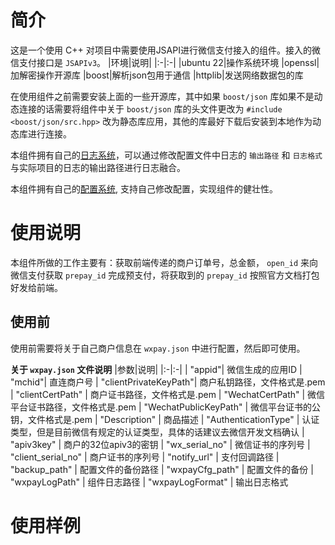 # 简介
这是一个使用 C++ 对项目中需要使用JSAPI进行微信支付接入的组件。接入的微信支付接口是 `JSAPIv3`。 
|环境|说明|
|:-|:-|
|ubuntu 22|操作系统环境
|openssl|加解密操作开源库
|boost|解析json包用于通信
|httplib|发送网络数据包的库

在使用组件之前需要安装上面的一些开源库，其中如果 `boost/json` 库如果不是动态连接的话需要将组件中关于 `boost/json` 库的头文件更改为 `#include <boost/json/src.hpp>` 改为静态库应用，其他的库最好下载后安装到本地作为动态库进行连接。 

本组件拥有自己的[日志系统](/doc/Log.md)，可以通过修改配置文件中日志的 `输出路径` 和 `日志格式` 与实际项目的日志的输出路径进行日志融合。

本组件拥有自己的[配置系统](/doc/Config.md), 支持自己修改配置，实现组件的健壮性。

# 使用说明  
本组件所做的工作主要有：获取前端传递的商户订单号，总金额， `open_id` 来向微信支付获取 `prepay_id` 完成预支付，将获取到的 `prepay_id` 按照官方文档打包好发给前端。 


## 使用前
使用前需要将关于自己商户信息在 `wxpay.json` 中进行配置，然后即可使用。

**关于 `wxpay.json` 文件说明**
|参数|说明|
|:-|:-|
|  "appid"| 微信生成的应用ID
|  "mchid"| 直连商户号
|  "clientPrivateKeyPath"| 商户私钥路径，文件格式是.pem
|  "clientCertPath" | 商户证书路径，文件格式是.pem
|  "WechatCertPath" | 微信平台证书路径，文件格式是.pem
|  "WechatPublicKeyPath" | 微信平台证书的公钥，文件格式是.pem
|  "Description" | 商品描述
|  "AuthenticationType" | 认证类型，但是目前微信有规定的认证类型，具体的话建议去微信开发文档确认
|  "apiv3key" | 商户的32位apiv3的密钥
|  "wx_serial_no" | 微信证书的序列号
|  "client_serial_no" | 商户证书的序列号
|  "notify_url" | 支付回调路径
|  "backup_path" | 配置文件的备份路径
|  "wxpayCfg_path" | 配置文件的备份
|  "wxpayLogPath" | 组件日志路径
|  "wxpayLogFormat" | 输出日志格式



# 使用样例
